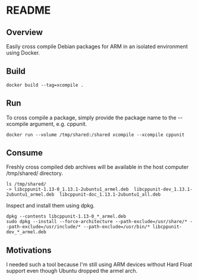 # README

## Overview
Easily cross compile Debian packages for ARM in an isolated environment using Docker.

## Build
    docker build --tag=xcompile .

## Run
To cross compile a package, simply provide the package name to the --xcompile argument, e.g. cppunit.

    docker run --volume /tmp/shared:/shared xcompile --xcompile cppunit

## Consume
Freshly cross compiled deb archives will be available in the host computer /tmp/shared/ directory.

    ls /tmp/shared/
    -> libcppunit-1.13-0_1.13.1-2ubuntu1_armel.deb  libcppunit-dev_1.13.1-2ubuntu1_armel.deb  libcppunit-doc_1.13.1-2ubuntu1_all.deb

Inspect and install them using dpkg.

    dpkg --contents libcppunit-1.13-0_*_armel.deb
    sudo dpkg --install --force-architecture --path-exclude=/usr/share/* --path-exclude=/usr/include/* --path-exclude=/usr/bin/* libcppunit-dev_*_armel.deb

## Motivations
I needed such a tool because I'm still using ARM devices without Hard Float support even though Ubuntu dropped the armel arch.
